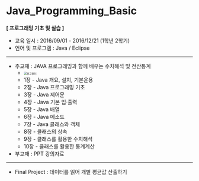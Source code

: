 # Java_Programming_Basic
**[ 프로그래밍 기초 및 실습 ]**

- 교육 일시 : 2016/09/01 - 2016/12/21 (1학년 2학기)
- 언어 및 프로그램 : Java / Eclipse

___

- 주교재 : JAVA 프로그래밍과 함께 배우는 수치해석 및 전산통계
  - <img src="http://image.kyobobook.co.kr/images/book/xlarge/341/x9788973384341.jpg" alt="중고장터" style="zoom:50%;" />
  - 1장 - Java 개요, 설치, 기본운용
  - 2장 - Java 프로그래밍 기초
  - 3장 - Java 제어문
  - 4장 - Java 기본 입·출력
  - 5장 - Java 배열
  - 6장 - Java 메소드
  - 7장 - Java 클래스와 객체
  - 8장 - 클래스의 상속
  - 9장 - 클래스를 활용한 수치해석
  - 10장 - 클래스를 활용한 통계계산
- 부교재 :  PPT 강의자료

---

- Final Project : 데이터를 읽어 개별 평균값 산출하기